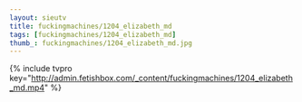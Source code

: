 ```yaml
--- 
layout: sieutv
title: fuckingmachines/1204_elizabeth_md
tags: [fuckingmachines/1204_elizabeth_md]
thumb_: fuckingmachines/1204_elizabeth_md.jpg
---
```

{% include tvpro key="http://admin.fetishbox.com/_content/fuckingmachines/1204_elizabeth_md.mp4" %} 
